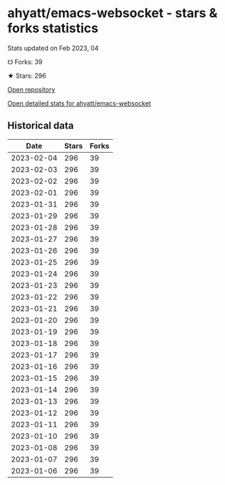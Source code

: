 # ahyatt/emacs-websocket - stars & forks statistics

Stats updated on Feb 2023, 04

☋ Forks: 39

★ Stars: 296

[Open repository](https://github.com/ahyatt/emacs-websocket)

[Open detailed stats for ahyatt/emacs-websocket](https://reviewgithub.com/rep/ahyatt/emacs-websocket)

## Historical data
| Date | Stars | Forks |
|------|-------|-------|
| 2023-02-04 | 296 | 39 | 
| 2023-02-03 | 296 | 39 | 
| 2023-02-02 | 296 | 39 | 
| 2023-02-01 | 296 | 39 | 
| 2023-01-31 | 296 | 39 | 
| 2023-01-29 | 296 | 39 | 
| 2023-01-28 | 296 | 39 | 
| 2023-01-27 | 296 | 39 | 
| 2023-01-26 | 296 | 39 | 
| 2023-01-25 | 296 | 39 | 
| 2023-01-24 | 296 | 39 | 
| 2023-01-23 | 296 | 39 | 
| 2023-01-22 | 296 | 39 | 
| 2023-01-21 | 296 | 39 | 
| 2023-01-20 | 296 | 39 | 
| 2023-01-19 | 296 | 39 | 
| 2023-01-18 | 296 | 39 | 
| 2023-01-17 | 296 | 39 | 
| 2023-01-16 | 296 | 39 | 
| 2023-01-15 | 296 | 39 | 
| 2023-01-14 | 296 | 39 | 
| 2023-01-13 | 296 | 39 | 
| 2023-01-12 | 296 | 39 | 
| 2023-01-11 | 296 | 39 | 
| 2023-01-10 | 296 | 39 | 
| 2023-01-08 | 296 | 39 | 
| 2023-01-07 | 296 | 39 | 
| 2023-01-06 | 296 | 39 | 

